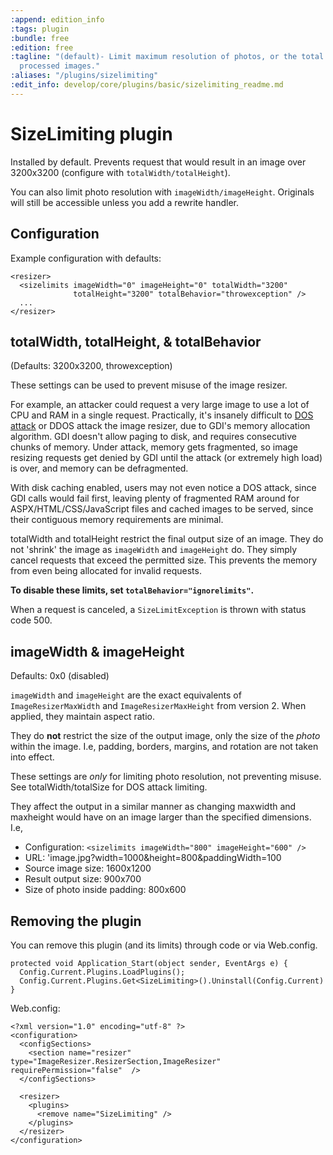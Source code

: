 ```yaml
---
:append: edition_info
:tags: plugin
:bundle: free
:edition: free
:tagline: "(default)- Limit maximum resolution of photos, or the total size of all
  processed images."
:aliases: "/plugins/sizelimiting"
:edit_info: develop/core/plugins/basic/sizelimiting_readme.md
---
```


# SizeLimiting plugin

Installed by default. Prevents request that would result in an image over 3200x3200 (configure with `totalWidth/totalHeight`).

You can also limit photo resolution with `imageWidth/imageHeight`. Originals will still be accessible unless you add a rewrite handler.

## Configuration

Example configuration with defaults: 

    <resizer>
      <sizelimits imageWidth="0" imageHeight="0" totalWidth="3200"
                  totalHeight="3200" totalBehavior="throwexception" />
      ...
    </resizer>



## totalWidth, totalHeight, & totalBehavior

(Defaults: 3200x3200, throwexception)

These settings can be used to prevent misuse of the image resizer. 

For example, an attacker could request a very large image to use a lot of CPU and RAM in a single request. Practically, it's insanely difficult to [DOS attack](http://en.wikipedia.org/wiki/Denial-of-service_attack) or DDOS attack the image resizer, due to GDI's memory allocation algorithm. GDI doesn't allow paging to disk, and requires consecutive chunks of memory. Under attack, memory gets fragmented, so image resizing requests get denied by GDI until the attack (or extremely high load) is over, and memory can be defragmented. 

With disk caching enabled, users may not even notice a DOS attack, since GDI calls would fail first, leaving plenty of fragmented RAM around for ASPX/HTML/CSS/JavaScript files and cached images to be served, since their contiguous memory requirements are minimal.

totalWidth and totalHeight restrict the final output size of an image. They do not 'shrink' the image as `imageWidth` and `imageHeight` do. They simply cancel requests that exceed the permitted size. This prevents the memory from even being allocated for invalid requests.

**To disable these limits, set `totalBehavior="ignorelimits"`.**

When a request is canceled, a `SizeLimitException` is thrown with status code 500.

## imageWidth & imageHeight

Defaults: 0x0 (disabled)

`imageWidth` and `imageHeight` are the exact equivalents of `ImageResizerMaxWidth` and `ImageResizerMaxHeight` from version 2. When applied, they maintain aspect ratio.

They do **not** restrict the size of the output image, only the size of the *photo* within the image. I.e, padding, borders, margins, and rotation are not taken into effect.

These settings are *only* for limiting photo resolution, not preventing misuse. See totalWidth/totalSize for DOS attack limiting.

They affect the output in a similar manner as changing maxwidth and maxheight would have on an image larger than the specified dimensions. I.e, 

* Configuration: `<sizelimits imageWidth="800" imageHeight="600" />`
* URL: 'image.jpg?width=1000&height=800&paddingWidth=100
* Source image size: 1600x1200
* Result output size: 900x700
* Size of photo inside padding: 800x600


## Removing the plugin

You can remove this plugin (and its limits) through code or via Web.config.

    protected void Application_Start(object sender, EventArgs e) {
      Config.Current.Plugins.LoadPlugins();
      Config.Current.Plugins.Get<SizeLimiting>().Uninstall(Config.Current) 
    }

Web.config: 

    <?xml version="1.0" encoding="utf-8" ?>
    <configuration>
      <configSections>
        <section name="resizer" type="ImageResizer.ResizerSection,ImageResizer"  requirePermission="false"  />
      </configSections>

      <resizer>
        <plugins>
          <remove name="SizeLimiting" />
        </plugins>
      </resizer>
    </configuration>
